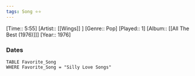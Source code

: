 ```yaml
---
tags: Song ⭐⭐ 
---
```

[Time:: 5:55]
[Artist:: [[Wings]] ]
[Genre:: Pop]
[Played:: 1]
[Album:: [[All The Best (1976)]]]
[Year:: 1976]
### Dates
````dataview
TABLE Favorite_Song
WHERE Favorite_Song = "Silly Love Songs"
````